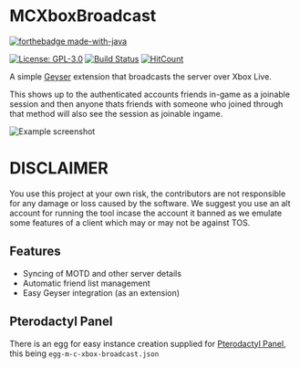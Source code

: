 # MCXboxBroadcast
[![forthebadge made-with-java](https://forthebadge.com/images/badges/made-with-java.svg)](https://java.com/)

[![License: GPL-3.0](https://img.shields.io/github/license/rtm516/MCXboxBroadcast)](LICENSE)
[![Build Status](https://ci.rtm516.co.uk/job/MCXboxBroadcast/job/master/badge/icon)](https://ci.rtm516.co.uk/job/MCXboxBroadcast/job/master/)
[![HitCount](https://hits.dwyl.com/rtm516/MCXboxBroadcast.svg?style=flat)](http://hits.dwyl.com/rtm516/MCXboxBroadcast)

A simple [Geyser](https://github.com/GeyserMC/Geyser) extension that broadcasts the server over Xbox Live.

This shows up to the authenticated accounts friends in-game as a joinable session and then anyone thats friends with someone who joined through that method will also see the session as joinable ingame.

![Example screenshot](https://user-images.githubusercontent.com/5401186/159083033-b965bfba-de17-4708-8979-1f33bfd5fa28.png)

# DISCLAIMER
You use this project at your own risk, the contributors are not responsible for any damage or loss caused by the software. We suggest you use an alt account for running the tool incase the account it banned as we emulate some features of a client which may or may not be against TOS.

## Features
 - Syncing of MOTD and other server details
 - Automatic friend list management
 - Easy Geyser integration (as an extension)

## Pterodactyl Panel
There is an egg for easy instance creation supplied for [Pterodactyl Panel](https://pterodactyl.io/), this being `egg-m-c-xbox-broadcast.json`
